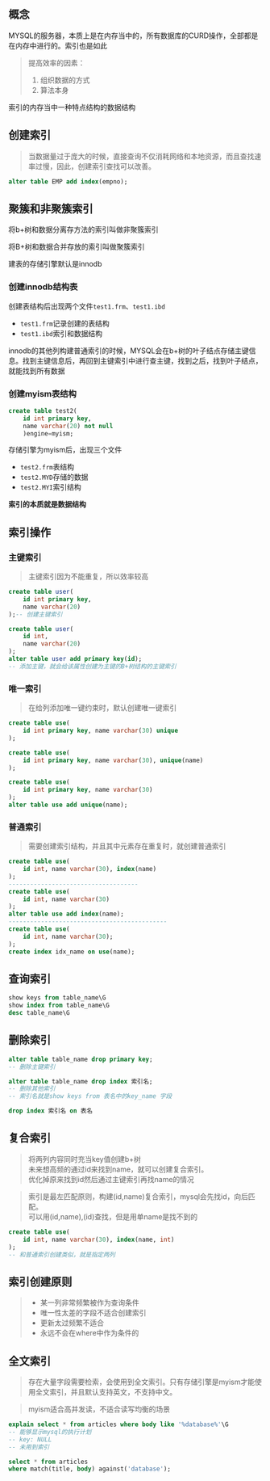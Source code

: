 
## 概念
MYSQL的服务器，本质上是在内存当中的，所有数据库的CURD操作，全部都是在内存中进行的。索引也是如此
>提高效率的因素：
>1. 组织数据的方式
>2. 算法本身

索引的内存当中一种特点结构的数据结构

## 创建索引
>当数据量过于庞大的时候，直接查询不仅消耗网络和本地资源，而且查找速率过慢，因此，创建索引查找可以改善。
```sql
alter table EMP add index(empno);
```

## 聚簇和非聚簇索引
将b+树和数据分离存方法的索引叫做非聚簇索引

将B+树和数据合并存放的索引叫做聚簇索引

建表的存储引擎默认是innodb

### 创建innodb结构表
创建表结构后出现两个文件`test1.frm`、`test1.ibd`
- `test1.frm`记录创建的表结构
- `test1.ibd`索引和数据结构

innodb的其他列构建普通索引的时候，MYSQL会在b+树的叶子结点存储主键信息。找到主键信息后，再回到主键索引中进行查主键，找到之后，找到叶子结点，就能找到所有数据

### 创建myism表结构
```sql
create table test2(
    id int primary key,
    name varchar(20) not null
    )engine=myism;
```
存储引擎为myism后，出现三个文件
- `test2.frm`表结构
- `test2.MYD`存储的数据
- `test2.MYI`索引结构

**索引的本质就是数据结构**
## 索引操作

### 主键索引
>主键索引因为不能重复，所以效率较高
```sql
create table user(
    id int primary key,
    name varchar(20)
);-- 创建主键索引

create table user(
    id int,
    name varchar(20)
);
alter table user add primary key(id);
-- 添加主键，就会给该属性创建为主键的B+树结构的主键索引
```
### 唯一索引
>在给列添加唯一键约束时，默认创建唯一键索引
```sql
create table use(
    id int primary key, name varchar(30) unique
);

create table use(
    id int primary key, name varchar(30), unique(name)
);

create table use(
    id int primary key, name varchar(30)
);
alter table use add unique(name);
```
### 普通索引
>需要创建索引结构，并且其中元素存在重复时，就创建普通索引
```sql
create table use(
    id int, name varchar(30), index(name)
);
------------------------------------
create table use(
    id int, name varchar(30)
);
alter table use add index(name);
--------------------------------------------
create table use(
    id int, name varchar(30);
);
create index idx_name on use(name);
```
## 查询索引
```sql
show keys from table_name\G
show index from table_name\G
desc table_name\G
```

## 删除索引
```sql
alter table table_name drop primary key;
-- 删除主键索引

alter table table_name drop index 索引名;
-- 删除其他索引
-- 索引名就是show keys from 表名中的key_name 字段

drop index 索引名 on 表名

```
## 复合索引
>将两列内容同时充当key值创建b+树\
未来想高频的通过id来找到name，就可以创建复合索引。\
优化掉原来找到id然后通过主键索引再找name的情况

>索引是最左匹配原则，构建(id,name)复合索引，mysql会先找id，向后匹配。\
可以用(id,name),(id)查找，但是用单name是找不到的
```sql
create table use(
    id int, name varchar(30), index(name, int)
);
-- 和普通索引创建类似，就是指定两列
```
## 索引创建原则
> - 某一列非常频繁被作为查询条件
> - 唯一性太差的字段不适合创建索引
> - 更新太过频繁不适合
> - 永远不会在where中作为条件的

## 全文索引
>存在大量字段需要检索，会使用到全文索引。只有存储引擎是myism才能使用全文索引，并且默认支持英文，不支持中文。

>myism适合高并发读，不适合读写均衡的场景

```sql
explain select * from articles where body like '%database%'\G
-- 能够显示mysql的执行计划
-- key: NULL
-- 未用到索引

select * from articles
where match(title, body) against('database');
```